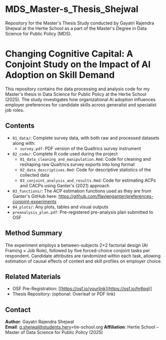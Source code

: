 # MDS_Master-s_Thesis_Shejwal
Repository for the Master's Thesis Study conducted by Gayatri Rajendra Shejwal at the Hertie School as a part of the Master's Degree in Data Science for Public Policy (MDS).

# Changing Cognitive Capital: A Conjoint Study on the Impact of AI Adoption on Skill Demand

This repository contains the data processing and analysis code for my Master's thesis in Data Science for Public Policy at the Hertie School (2025). The study investigates how organizational AI adoption influences employer preferences for candidate skills across generalist and specialist job roles.

## Contents

- `01_data/`: Complete survey data, with both raw and processed datasets along with:
  - `survey.pdf`: PDF version of the Qualtrics survey instrument
- `02_code/`: Complete R code used during the project
  - `01_data_cleaning_and_manipulation.Rmd`: Code for cleaning and reshaping raw Qualtrics survey exports into long format
  - `02_data_descriptives.Rmd`: Code for descriptive statistics of the collected data
  - `03_conjoint_analysis_and_results.Rmd`: Code for estimating ACPs and CACPs using Ganter's (2021) approach
- `03_functions/`: The ACP estimation functions used as they are from Ganter's GitHub here: https://github.com/flavienganter/preferences-conjoint-experiments
- `04_plots/`: Any plots, tables and visual outputs
- `preanalysis_plan.pdf`: Pre-registered pre-analysis plan submitted to OSF

## Method Summary

The experiment employs a between-subjects 2×2 factorial design (AI Framing × Job Role), followed by five forced-choice conjoint tasks per respondent. Candidate attributes are randomized within each task, allowing estimation of causal effects of context and skill profiles on employer choice.

## Related Materials

- OSF Pre-Registration: [[https://osf.io/yourlink](https://osf.io/hr6pg)]
- Thesis Repository: (optional: Overleaf or PDF link)

## Contact

**Author**: Gayatri Rajendra Shejwal  
**Email**: g.shejwal@students.hery=tie-school.org
**Affiliation**: Hertie School – Master of Data Science for Public Policy (2025)
